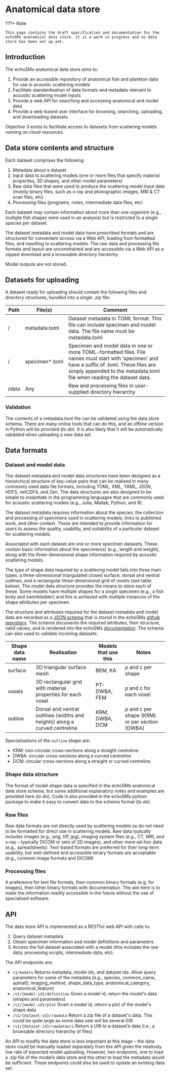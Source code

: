 # Anatomical data store

???+ Note

    This page contains the draft specification and documentation for the echoSMs anatomical data store. It is a work in progress and no data store has been set up yet.

## Introduction

The echoSMs anatomical data store aims to:

1. Provide an accessible repository of anatomical fish and plankton data for use in acoustic scattering models
1. Facilitate standardisation of data formats and metadata relevant to acoustic scattering model inputs
1. Provide a web API for searching and accessing anatomical and model data
1. Provide a web-based user interface for browsing, searching, uploading, and downloading datasets

Objective 3 exists to facilitate access to datasets from scattering models running on cloud resources.

## Data store contents and structure

Each dataset comprises the following:

1. Metadata about a dataset
1. Input data to scattering models (one or more files that specify material properties, 3D shapes, and other model parameters)
1. Raw data files that were used to produce the scattering model input data (mostly binary files, such as x-ray and photographic images, MRI & CT scan files, etc)
1. Processing files (programs, notes, intermediate data files, etc)

Each dataset may contain information about more than one organism (e.g., multiple fish shapes were used in an analysis) but is restricted to a single species per dataset.

The dataset metadata and model data have prescribed formats and are structured for convenient access via a Web API, loading from formatted files, and inputting to scattering models. The raw data and processing file formats and layout are unconstrained and are accessible via a Web API as a zipped download and a browsable directory hierarchy.

Model outputs are not stored.

## Datasets for uploading

A dataset ready for uploading should contain the following files and directory structures, bundled into a single .zip file:

|Path|File(s)|Comment|
|----|-------|-------|
|/|metadata.toml|Dataset metadata in TOML format. This file can include specimen and model data. The file name must be metadata.toml|
|/|specimen*.toml|Specimen and model data in one or more TOML-formatted files. File names must start with ‘specimen’ and have a suffix of .toml. These files are simply appended to the metadata.toml file when reading the dataset data.|
|/data|Any|Raw and processing files in user-supplied directory hierarchy|

### Validation

The contents of a metadata.toml file can be validated using the data store schema. There are many online tools that can do this, and an offline version in Python will be provided (_to do_). It is also likely that it will be automatically validated when uploading a new data set.

## Data formats

### Dataset and model data

The dataset metadata and model data structures have been designed as a hierarchical structure of key-value pairs that can be realised in many commonly used data file formats, including TOML, XML, YAML, JSON, HDF5, netCDF4, and Zarr. The data structures are also designed to be simple to instantiate in the programming languages that are commonly used for acoustic scattering models (e.g., Julia, Matlab, Python, and R).

The dataset metadata requires information about the species, the collection and processing of specimens used in scattering models, links to published work, and other context. These are intended to provide information for users to assess the quality, usability, and suitability of a particular dataset for scattering models.

Associated with each dataset are one or more specimen datasets. These contain basic information about the specimen(s) (e.g., length and weight), along with the three-dimensional shape information required by acoustic scattering models.

The type of shape data required by a scattering model falls into three main types: a three-dimensional triangulated closed surface, dorsal and ventral outlines, and a rectangular three-dimensional grid of voxels (see table below). The model data structure provides the means to store each of these. Some models have multiple shapes for a single specimen (e.g., a fish body and swimbladder) and this is achieved with multiple instances of the shape attributes per specimen.

The structure and attributes required for the dataset metadata and model data are recorded as a [JSON schema](https://json-schema.org/) that is stored in the echoSMs [github repository](https://github.com/ices-tools-dev/echoSMs/blob/main/schemas/anatomical_data_store/v1/anatomical_data_store.json). The schema documents the required attributes, their structure, valid values, and is rendered into the echoSMs [documentation](schema/anatomical_data_store_schema.md). The schema can also used to validate incoming datasets.

|Shape data name|Realisation|Models that use this|Notes|
|---------------|-----------|--------------------|-----|
|surface|3D triangular surface mesh|BEM, KA|ρ and c per shape|
|voxels|3D rectangular grid with material properties for each voxel|PT-DWBA, FEM|ρ and c for each voxel|
|outline|Dorsal and ventral outlines (widths and heights) along a curved centreline|KRM, DWBA, DCM|ρ and c per shape (KRM) or per section (DWBA)|

Specialisations of the `outline` shape are:

- KRM: non-circular cross-sections along a straight centreline
- DWBA: circular cross-sections along a curved centreline
- DCM: circular cross-sections along a straight or curved centreline

### Shape data structure

The format of model shape data is specified in the echoSMs anatomical data store schema, but some additional explanatory notes and examples are provided here (_to do_). Code is also provided in the echoSMs python package to make it easy to convert data to the schema format (_to do_).

### Raw files

Raw data formats are not directly used by scattering models so do not need to be formatted for direct use in scattering models. Raw data typically includes images (e.g., png, tiff, jpg), imaging system files (e.g., CT, MRI, and x-ray – typically DICOM or sets of 2D images), and other more ad-hoc data (e.g., spreadsheets). Text-based formats are preferred for their long-term usability, but well-defined and accessible binary formats are acceptable (e.g., common image formats and DICOM)

### Processing files

A preference for text file formats, then common binary formats (e.g, for images), then other binary formats with documentation. The aim here is to make the information readily accessible in the future without the use of specialised software.

## API

The data store API is implemented as a RESTful web API with calls to:

1. Query dataset metadata
1. Obtain specimen information and model definitions and parameters.
1. Access the full dataset associated with a model (this includes the raw data, processing scripts, intermediate data, etc).

The API endpoints are:

- `v1/models` Returns metadata, model ids, and dataset ids. Allow query parameters for some of the metadata (e.g., species, common_name, aphiaID, imaging_method, shape_data_type, anatomical_category, anatomical_feature)
- `/v1/{model-id}/definition` Given a model id, return the model's data (shapes and parameters)
- `/v1/{model-id}/plot` Given a model id, return a plot of the model's shape data
- `/v1/{dataset-id}/rawdata` Return a zip file of a dataset's data. This could be quite large as some data sets will be several GiB
- `/v1/{dataset-id}/rawdatauri` Return a URI to a dataset’s data (i.e., a browsable directory hierarchy of files)

An API to modify the data store is less important at this stage – the data store could be manually loaded separately from the API given the relatively low rate of expected model uploading. However, two endpoints, one to load a .zip file of the model’s data store and the other to load the metadata would be sufficient. These endpoints could also be used to update an existing data set.
